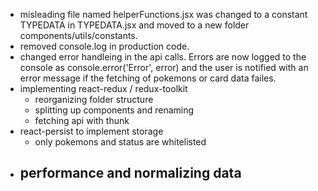 - misleading file named helperFunctions.jsx was changed to a constant TYPEDATA in TYPEDATA.jsx and moved to a new folder components/utils/constants.
- removed console.log in production code.
- changed error handleing in the api calls. Errors are now logged to the console as console.error('Error', error) and the user is notified with an error message if the fetching of pokemons or card data failes.
- implementing react-redux / redux-toolkit
  - reorganizing folder structure
  - splitting up components and renaming
  - fetching api with thunk
- react-persist to implement storage
  - only pokemons and status are whitelisted
- performance and normalizing data
  - 
